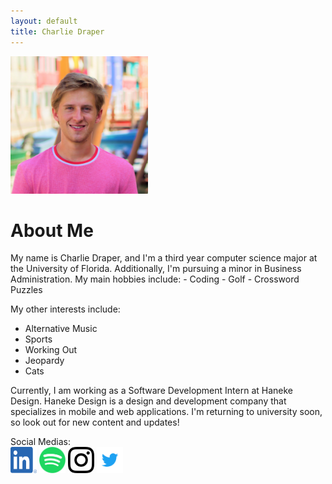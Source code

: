 ```yaml
---
layout: default
title: Charlie Draper
---
```

<img src="/assets/images/general/charlie-draper-img.jpg" class="right" width="220" height="220">
<h1>About Me</h1>
My name is Charlie Draper, and I'm a third year computer science major at the University of Florida.
Additionally, I'm pursuing a minor in Business Administration. My main hobbies include:
- Coding
- Golf
- Crossword Puzzles

My other interests include:
- Alternative Music
- Sports
- Working Out
- Jeopardy
- Cats

Currently, I am working as a Software Development Intern at Haneke Design. Haneke Design is a design
and development company that specializes in mobile and web applications. I'm returning to university
soon, so look out for new content and updates!

Social Medias:  
[<img src="/assets/images/social-medias/LI-In-Bug.png" alt="LinkedIn:" height="42" width="42">][linkedin-link]
[<img src="/assets/images/social-medias/Spotify_Icon_RGB_Green.png" alt="Spotify:" height="42" width="42">][spotify-link]
[<img src="/assets/images/social-medias/glyph-logo_May2016.png" alt="Instagram:" height="42" width="42">][instagram-link]
[<img src="/assets/images/social-medias/Twitter_Logo_Blue.png" alt="Twitter:" height="42" width="42">][twitter-link]

[linkedin-link]: https://www.linkedin.com/in/charlie-draper
[spotify-link]: https://open.spotify.com/user/31whxnkree27olljxop7qah5ihpa?si=ABkCCa6JRo62D8UJ0MGUyg
[instagram-link]: https://www.instagram.com/charlie__draper/
[twitter-link]: https://twitter.com/charlie__draper